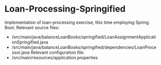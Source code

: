# Loan-Processing-Springified
Implementation of loan-processing exercise, this time employing Spring Boot.
Relevant source files:
 - /src/main/java/balanceLoanBooks/springified/LoanAssignmentApplicationSpringified.java
 - /src/main/java/balanceLoanBooks/springified/dependencies/LoanProcessor.java
 Relevant configuration file:
  - /src/main/resources/application.properties
